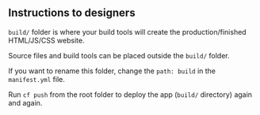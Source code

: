 ## Instructions to designers

`build/` folder is where your build tools will create the production/finished HTML/JS/CSS website.

Source files and build tools can be placed outside the `build/` folder.

If you want to rename this folder, change the `path: build` in the `manifest.yml` file.

Run `cf push` from the root folder to deploy the app (`build/` directory) again and again.
